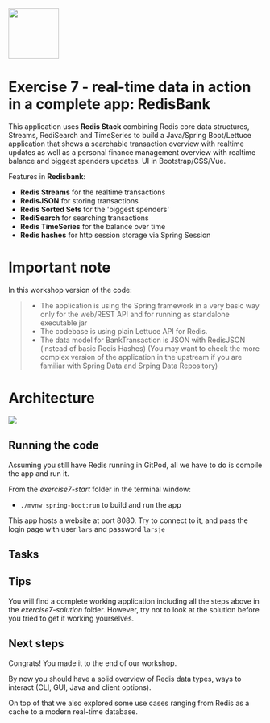 <img src="../img/redis-logo-full-color-rgb.png" height=100/>

# Exercise 7 - real-time data in action in a complete app: RedisBank

This application uses **Redis Stack** combining Redis core data structures, Streams, RediSearch and TimeSeries to build a
Java/Spring Boot/Lettuce application that shows a searchable transaction overview with realtime updates
as well as a personal finance management overview with realtime balance and biggest spenders updates. UI in Bootstrap/CSS/Vue.

Features in **Redisbank**:

- **Redis Streams** for the realtime transactions
- **RedisJSON** for storing transactions
- **Redis Sorted Sets** for the 'biggest spenders'
- **RediSearch** for searching transactions
- **Redis TimeSeries** for the balance over time
- **Redis hashes** for http session storage via Spring Session

# Important note

In this workshop version of the code:

> - The application is using the Spring framework in a very basic way only for the web/REST API and for running as standalone executable jar
> - The codebase is using plain Lettuce API for Redis.
> - The data model for BankTransaction is JSON with RedisJSON (instead of basic Redis Hashes)
(You may want to check the more complex version of the application in the upstream if you are familiar with Spring Data and Srping Data Repository)

# Architecture
<img src="exercise7-start/architecture.png"/>

## Running the code

Assuming you still have Redis running in GitPod, all we have to do is compile the app and run it.

From the *exercise7-start* folder in the terminal window:

- `./mvnw spring-boot:run` to build and run the app

This app hosts a website at port 8080. Try to connect to it, and pass the login page with user `lars` and password `larsje`

## Tasks

## Tips

You will find a complete working application including all the steps above in the *exercise7-solution* folder. However, try not to look at the solution before you tried to get it working yourselves.

## Next steps

Congrats! You made it to the end of our workshop.

By now you should have a solid overview of Redis data types, ways to interact (CLI, GUI, Java and client options). 

On top of that we also explored some use cases ranging from Redis as a cache to a modern real-time database.